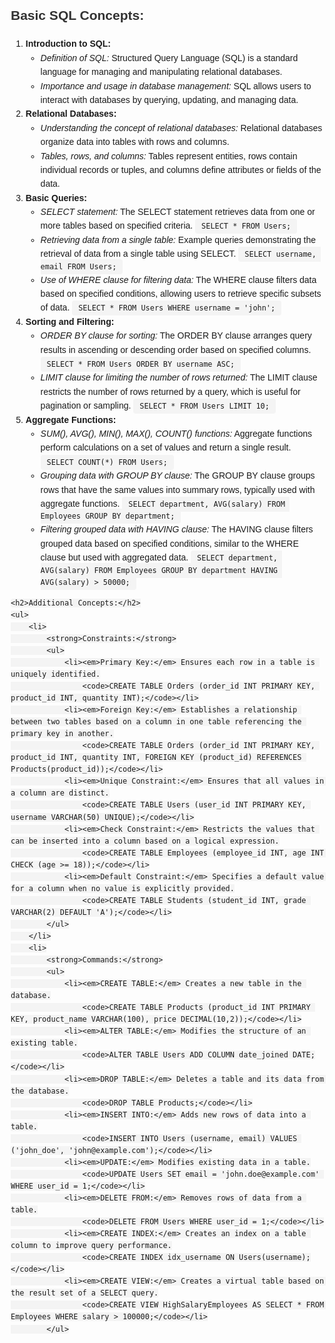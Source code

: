 <!DOCTYPE html>
<html lang="en">
<head>
<meta charset="UTF-8">
<meta name="viewport" content="width=device-width, initial-scale=1.0">
<title>SQL Concepts</title>
<style>
    body {
        font-family: Arial, sans-serif;
        margin: 20px;
        line-height: 1.6;
    }
    h2 {
        color: #333;
    }
    code {
        font-family: Consolas, monospace;
        background-color: #f4f4f4;
        padding: 5px 10px;
        border-radius: 4px;
    }
</style>
</head>
<body>
    <h2>Basic SQL Concepts:</h2>
    <ol>
        <li>
            <strong>Introduction to SQL:</strong>
            <ul>
                <li><em>Definition of SQL:</em> Structured Query Language (SQL) is a standard language for managing and manipulating relational databases.</li>
                <li><em>Importance and usage in database management:</em> SQL allows users to interact with databases by querying, updating, and managing data.</li>
            </ul>
        </li>
        <li>
            <strong>Relational Databases:</strong>
            <ul>
                <li><em>Understanding the concept of relational databases:</em> Relational databases organize data into tables with rows and columns.</li>
                <li><em>Tables, rows, and columns:</em> Tables represent entities, rows contain individual records or tuples, and columns define attributes or fields of the data.</li>
            </ul>
        </li>
        <li>
            <strong>Basic Queries:</strong>
            <ul>
                <li><em>SELECT statement:</em> The SELECT statement retrieves data from one or more tables based on specified criteria.
                    <code>SELECT * FROM Users;</code></li>
                <li><em>Retrieving data from a single table:</em> Example queries demonstrating the retrieval of data from a single table using SELECT.
                    <code>SELECT username, email FROM Users;</code></li>
                <li><em>Use of WHERE clause for filtering data:</em> The WHERE clause filters data based on specified conditions, allowing users to retrieve specific subsets of data.
                    <code>SELECT * FROM Users WHERE username = 'john';</code></li>
            </ul>
        </li>
        <li>
            <strong>Sorting and Filtering:</strong>
            <ul>
                <li><em>ORDER BY clause for sorting:</em> The ORDER BY clause arranges query results in ascending or descending order based on specified columns.
                    <code>SELECT * FROM Users ORDER BY username ASC;</code></li>
                <li><em>LIMIT clause for limiting the number of rows returned:</em> The LIMIT clause restricts the number of rows returned by a query, which is useful for pagination or sampling.
                    <code>SELECT * FROM Users LIMIT 10;</code></li>
            </ul>
        </li>
        <li>
            <strong>Aggregate Functions:</strong>
            <ul>
                <li><em>SUM(), AVG(), MIN(), MAX(), COUNT() functions:</em> Aggregate functions perform calculations on a set of values and return a single result.
                    <code>SELECT COUNT(*) FROM Users;</code></li>
                <li><em>Grouping data with GROUP BY clause:</em> The GROUP BY clause groups rows that have the same values into summary rows, typically used with aggregate functions.
                    <code>SELECT department, AVG(salary) FROM Employees GROUP BY department;</code></li>
                <li><em>Filtering grouped data with HAVING clause:</em> The HAVING clause filters grouped data based on specified conditions, similar to the WHERE clause but used with aggregated data.
                    <code>SELECT department, AVG(salary) FROM Employees GROUP BY department HAVING AVG(salary) > 50000;</code></li>
            </ul>
        </li>
    </ol>

    <h2>Additional Concepts:</h2>
    <ul>
        <li>
            <strong>Constraints:</strong>
            <ul>
                <li><em>Primary Key:</em> Ensures each row in a table is uniquely identified.
                    <code>CREATE TABLE Orders (order_id INT PRIMARY KEY, product_id INT, quantity INT);</code></li>
                <li><em>Foreign Key:</em> Establishes a relationship between two tables based on a column in one table referencing the primary key in another.
                    <code>CREATE TABLE Orders (order_id INT PRIMARY KEY, product_id INT, quantity INT, FOREIGN KEY (product_id) REFERENCES Products(product_id));</code></li>
                <li><em>Unique Constraint:</em> Ensures that all values in a column are distinct.
                    <code>CREATE TABLE Users (user_id INT PRIMARY KEY, username VARCHAR(50) UNIQUE);</code></li>
                <li><em>Check Constraint:</em> Restricts the values that can be inserted into a column based on a logical expression.
                    <code>CREATE TABLE Employees (employee_id INT, age INT CHECK (age >= 18));</code></li>
                <li><em>Default Constraint:</em> Specifies a default value for a column when no value is explicitly provided.
                    <code>CREATE TABLE Students (student_id INT, grade VARCHAR(2) DEFAULT 'A');</code></li>
            </ul>
        </li>
        <li>
            <strong>Commands:</strong>
            <ul>
                <li><em>CREATE TABLE:</em> Creates a new table in the database.
                    <code>CREATE TABLE Products (product_id INT PRIMARY KEY, product_name VARCHAR(100), price DECIMAL(10,2));</code></li>
                <li><em>ALTER TABLE:</em> Modifies the structure of an existing table.
                    <code>ALTER TABLE Users ADD COLUMN date_joined DATE;</code></li>
                <li><em>DROP TABLE:</em> Deletes a table and its data from the database.
                    <code>DROP TABLE Products;</code></li>
                <li><em>INSERT INTO:</em> Adds new rows of data into a table.
                    <code>INSERT INTO Users (username, email) VALUES ('john_doe', 'john@example.com');</code></li>
                <li><em>UPDATE:</em> Modifies existing data in a table.
                    <code>UPDATE Users SET email = 'john.doe@example.com' WHERE user_id = 1;</code></li>
                <li><em>DELETE FROM:</em> Removes rows of data from a table.
                    <code>DELETE FROM Users WHERE user_id = 1;</code></li>
                <li><em>CREATE INDEX:</em> Creates an index on a table column to improve query performance.
                    <code>CREATE INDEX idx_username ON Users(username);</code></li>
                <li><em>CREATE VIEW:</em> Creates a virtual table based on the result set of a SELECT query.
                    <code>CREATE VIEW HighSalaryEmployees AS SELECT * FROM Employees WHERE salary > 100000;</code></li>
            </ul>

